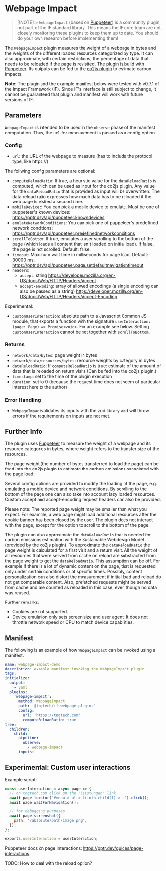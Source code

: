 # Webpage Impact

> [!NOTE] > `WebpageImpact` (based on [Puppeteer](https://github.com/puppeteer/puppeteer)) is a community plugin, not part of the IF standard library. This means the IF core team are not closely monitoring these plugins to keep them up to date. You should do your own research before implementing them!

The `WebpageImpact` plugin measures the weight of a webpage in bytes and the weights of the different loaded resources categorized by type. It can also approximate, with certain restrictions, the percentage of data that needs to be reloaded if the page is revisited. The plugin is build with [Puppeteer](https://github.com/puppeteer/puppeteer). Its outputs can be fed to the [co2js plugin](https://github.com/Green-Software-Foundation/if-unofficial-plugins/tree/main/src/lib/co2js) to estimate carbon impacts.

**Note**: The plugin and the example manifest below were tested with v0.7.1 of the Impact Framework (IF). Since IF's interface is still subject to change, it cannot be guaranteed that plugin and manifest will work with future versions of IF.

## Parameters

`WebpageImpact` is intended to be used in the `observe` phase of the manifest computation. Thus, the `url` for measurement is passed as a config option.

### Config

- `url`: the URL of the webpage to measure (has to include the protocol type, like https://)

The follwing config parameters are optional:

- `computeReloadRatio`: If true, a heuristic value for the `dataReloadRatio` is computed, which can be used as input for the co2js plugin. Any value for the `dataReloadRatio` that is provided as input will be overwritten. The data reload ratio expresses how much data has to be reloaded if the web page is visited a second time.
- `mobileDevice:`: You can pick a mobile device to emulate. Must be one of puppeteer's known devices: https://pptr.dev/api/puppeteer.knowndevices
- `emulateNetworkConditions`: You can pick one of puppeteer's predefined network conditions: https://pptr.dev/api/puppeteer.predefinednetworkconditions
- `scrollToBottom`: If true, emulates a user scrolling to the bottom of the page (which loads all content that isn't loaded on initial load). If false, the page is not scrolled. Default: false.
- `timeout`: Maximum wait time in milliseconds for page load. Default: 30000 ms. https://pptr.dev/api/puppeteer.page.setdefaultnavigationtimeout
- `headers`:
  - `accept`: string https://developer.mozilla.org/en-US/docs/Web/HTTP/Headers/Accept
  - `accept-encoding`: array of allowed encodings (a single encoding can also be passed as a string) https://developer.mozilla.org/en-US/docs/Web/HTTP/Headers/Accept-Encoding

Experimental:

- `customUserInteraction`: absolute path to a Javascript Common JS module, that exports a function with the signature `userInteraction: (page: Page) => Promise<void>`. For an example see below. Setting `customUserInteraction` cannot be set together with `scrollToBottom`.

### Returns

- `network/data/bytes`: page weight in bytes
- `network/data/resources/bytes`: resource weights by category in bytes
- `dataReloadRatio`: If `computeReloadRatio` is true: estimate of the amount of data that is reloaded on return visits (Can be fed into the co2js plugin.)
- `timestamp`: set to the time of the plugin execution
- `duration`: set to 0 (because the request time does not seem of particular interest here to the author)

### Error Handling

- `WebpageImpact`validates its inputs with the zod library and will throw errors if the requirements on inputs are not met.

## Further Info

The plugin uses [Puppeteer](https://github.com/puppeteer/puppeteer) to measure the weight of a webpage and its resource categories in bytes, where weight refers to the transfer size of the resources.

The page weight (the number of bytes transferred to load the page) can be feed into the co2js plugin to estimate the carbon emissions associated with the page load.

Several config options are provided to modify the loading of the page, e.g. emulating a mobile device and network conditions. By scrolling to the bottom of the page one can also take into account lazy loaded resources. Custom accept and accept-encoding request headers can also be provided.

Please note: The reported page weight may be smaller than what you expect. For example, a web page might load additional resources after the cookie banner has been closed by the user. The plugin does not interact with the page, except for the option to scroll to the bottom of the page.

The plugin can also approximate the `dataReloadRatio` that is needed for carbon emissions estimation with the Sustainable Webdesign Model (provided by the co2js plugin). To approximate the `dataReloadRatio` the page weight is calculated for a first visit and a return visit. All the weight of all resources that were served from cache on reload are substracted from the page weight to get the `dataReloadRatio`.
This assumption can be off. For example if there is a lot of dynamic content on the page, that is requested only under certain conditions or at specific times. Possibly, content personalization can also distort the measurement if initial load and reload do not get comparable content. Also, prefetched requests might be served from cache and are counted as reloaded in this case, even though no data was reused.

Further remarks:

- Cookies are not supported.
- Device emulation only sets screen size and user agent. It does not throttle network speed or CPU to match device capabilities.

## Manifest

The following is an example of how `WebpageImpact` can be invoked using a manifest.

```yaml
name: webpage-impact-demo
description: example manifest invoking the WebpageImpact plugin
tags:
initialize:
  output:
    - yaml
  plugins:
    'webpage-impact':
      method: WebpageImpact
      path: '@tngtech/if-webpage-plugins'
      config:
        url: 'https://tngtech.com'
        computeReloadRatio: true
tree:
  children:
    child:
      pipeline:
        observe:
          - webpage-impact
      inputs:
```

## Experimental: Custom user interactions

Example script:

```js
const userInteraction = async page => {
  // on tngtech.com click on the "Leistungen" link
  await page.locator('#menu > ul > li:nth-child(1) > a').click();
  await page.waitForNavigation();

  // for debugging purposes
  await page.screenshot({
    path: '/absolute/path/image.png',
  });
};

exports.userInteraction = userInteraction;
```

Puppeteer docs on page interactions: https://pptr.dev/guides/page-interactions

TODO: How to deal with the reload option?

